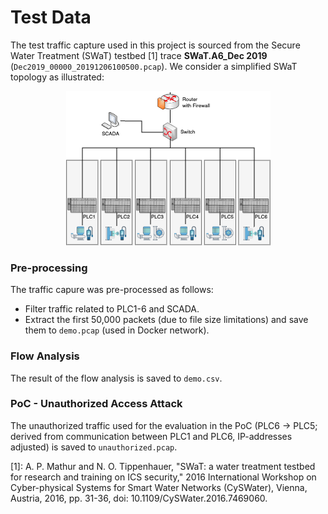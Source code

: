 # Test Data

The test traffic capture used in this project is sourced from the Secure Water Treatment (SWaT) testbed [1] trace **SWaT.A6_Dec 2019** (`Dec2019_00000_20191206100500.pcap`).
We consider a simplified SWaT topology as illustrated: 


<div style="text-align: center;">
  <img src="SWaT_simplified.png" alt="simplified SWaT topology">
</div>


### Pre-processing

The traffic capure was pre-processed as follows:
- Filter traffic related to PLC1-6 and SCADA. 
- Extract the first 50,000 packets (due to file size limitations) and save them to `demo.pcap` (used in Docker network).

### Flow Analysis
The result of the flow analysis is saved to `demo.csv`.

### PoC - Unauthorized Access Attack
The unauthorized traffic used for the evaluation in the PoC (PLC6 -> PLC5; derived from communication between PLC1 and PLC6, IP-addresses adjusted) is saved to `unauthorized.pcap`.





[1]: A. P. Mathur and N. O. Tippenhauer, "SWaT: a water treatment testbed for research and training on ICS security," 2016 International Workshop on Cyber-physical Systems for Smart Water Networks (CySWater), Vienna, Austria, 2016, pp. 31-36, doi: 10.1109/CySWater.2016.7469060.